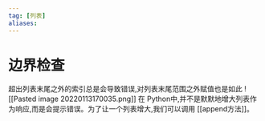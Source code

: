 ```yaml
---
tag: [列表]
aliases:
---
```

# 边界检查
超出列表末尾之外的索引总是会导致错误,对列表末尾范围之外赋值也是如此
![[Pasted image 20220113170035.png]]
在 Python中,并不是默默地增大列表作为响应,而是会提示错误。为了让一个列表增大,我们可以调用 [[append方法]]。
